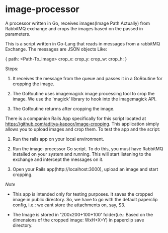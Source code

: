 image-processor
===============

A processor written in Go, receives images(Image Path Actually) from RabbitMQ exchange and crops the images based on the passed in parameters.

This is a script written in Go-Lang that reads in messages from a rabbitMQ Exchange. The messages are JSON objects Like:

{
  path: <Path-To_Image>
  crop_x: <x-origin>
  crop_y: <y-origin>
  crop_w: <Image-Width>
  crop_h: <Image-Height>
}

Steps:

1) It receives the message from the queue and passes it in a GoRoutine for cropping the image.

2) The GoRoutine uses imagemagick image processing tool to crop the image. We use the 'magick' library to hook into the imagemagick API.

3) The GoRoutine returms after cropping the image.

There is a companion Rails App specifically for this script located at https://github.com/aditya-kapoor/image-cropping.
This application simply allows you to upload images and crop them. To test the app and the script:

1) Run the rails app on your local environment.

2) Run the image-processor Go script. To do this, you must have RabbitMQ installed on your system and running.
This will start listening to the exchange and intercept the messages on it.

3) Open your Rails app(http://localhost:3000), upload an image and start cropping.

*Note*

* This app is intended only for testing purposes. It saves the cropped image in public directory. So, we have to go with the default paperclip config, i.e.: we cant store the attachments on, say, S3.

* The Image is stored in '200x200+100+100' folder(i.e.: Based on the dimensions of the cropped image: WxH+X+Y) in paperclip save directory.
